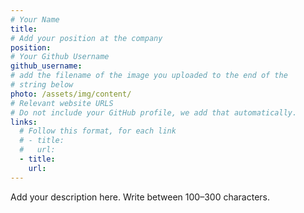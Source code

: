 ```yaml
---
# Your Name
title:
# Add your position at the company
position:
# Your Github Username
github_username:
# add the filename of the image you uploaded to the end of the
# string below
photo: /assets/img/content/
# Relevant website URLS
# Do not include your GitHub profile, we add that automatically.
links:
  # Follow this format, for each link
  # - title:
  #   url:
  - title:
    url:
---
```


Add your description here. Write between 100–300 characters.
